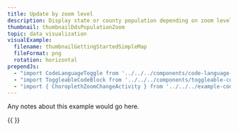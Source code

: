```yaml
---
title: Update by zoom level
description: Display state or county population depending on zoom level.
thumbnail: thumbnailDdsPopulationZoom
topic: data visualization
visualExample:
  filename: thumbnailGettingStartedSimpleMap
  fileFormat: png
  rotation: horizontal
prependJs:
  - "import CodeLanguageToggle from '../../../components/code-language-toggle'"
  - "import ToggleableCodeBlock from '../../../components/toggleable-code-block'"
  - "import { ChoroplethZoomChangeActivity } from '../../../example-code/ChoroplethZoomChangeActivity.js'"
---
```


Any notes about this example would go here. 

{{
  <CodeLanguageToggle />
  <ToggleableCodeBlock 
    codeSnippet={ChoroplethZoomChangeActivity}
  />
}}
